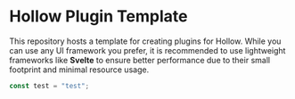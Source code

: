 # Hollow Plugin Template

This repository hosts a template for creating plugins for Hollow. While you can use any UI framework you prefer, it is recommended to use lightweight frameworks like **Svelte** to ensure better performance due to their small footprint and minimal resource usage.
```ts
const test = "test";
```
